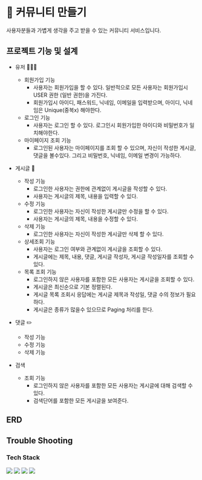 # 📝 커뮤니티 만들기

사용자분들과 가볍게 생각을 주고 받을 수 있는 커뮤니티 서비스입니다.

## 프로젝트 기능 및 설계
- 유저 🧑🏻‍💻
  - 회원가입 기능
    - 사용자는 회원가입을 할 수 있다. 일반적으로 모든 사용자는 회원가입시 USER 권한 (일반 권한)을 가진다.
    - 회원가입시 아이디, 패스워드, 닉네임, 이메일을 입력받으며, 아이디, 닉네임은 Unique(중복x) 해야한다.
  - 로그인 기능
    - 사용자는 로그인 할 수 있다. 로그인시 회원가입한 아이디와 비밀번호가 일치해야한다.
  - 마이페이지 조회 기능
    - 로그인된 사용자는 마이페이지를 조회 할 수 있으며, 자신이 작성한 게시글, 댓글을 볼수있다. 그리고 비밀번호, 닉네임, 이메일 변경이 가능하다.

- 게시글 📝
  - 작성 기능
    - 로그인한 사용자는 권한에 관계없이 게시글을 작성할 수 있다.
    - 사용자는 게시글의 제목, 내용을 입력할 수 있다.
  - 수정 기능
    - 로그인한 사용자는 자신이 작성한 게시글만 수정을 할 수 있다.
    - 사용자는 게시글의 제목, 내용을 수정할 수 있다.
  - 삭제 기능
    - 로그인한 사용자는 자신이 작성한 게시글만 삭제 할 수 있다.
  - 상세조회 기능
    - 사용자는 로그인 여부와 관계없이 게시글을 조회할 수 있다.
    - 게시글에는 제목, 내용, 댓글, 게시글 작성자, 게시글 작성일자를 조회할 수 있다.
  - 목록 조회 기능
    - 로그인하지 않은 사용자를 포함한 모든 사용자는 게시글을 조회할 수 있다.
    - 게시글은 최신순으로 기본 정렬된다.
    - 게시글 목록 조회시 응답에는 게시글 제목과 작성일, 댓글 수의 정보가 필요하다.
    - 게시글은 종류가 많을수 있으므로 Paging 처리를 한다.

- 댓글 ✏️
  - 작성 기능
  - 수정 기능
  - 삭제 기능

- 검색
  - 조회 기능
    - 로그인하지 않은 사용자를 포함한 모든 사용자는 게시글에 대해 검색할 수 있다.
    - 검색단어를 포함한 모든 게시글을 보여준다.

## ERD

## Trouble Shooting

### Tech Stack
<div> 
  <img src="https://img.shields.io/badge/java-007396?style=for-the-badge&logo=java&logoColor=white"> 
  <img src="https://img.shields.io/badge/spring-6DB33F?style=for-the-badge&logo=spring&logoColor=white"> 
  <img src="https://img.shields.io/badge/mysql-4479A1?style=for-the-badge&logo=mysql&logoColor=white"> 
  <img src="https://img.shields.io/badge/git-F05032?style=for-the-badge&logo=git&logoColor=white">
</div>